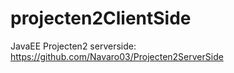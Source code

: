 # projecten2ClientSide
JavaEE Projecten2 serverside:
https://github.com/Navaro03/Projecten2ServerSide
